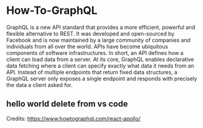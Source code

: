 # How-To-GraphQL
GraphQL is a new API standard that provides a more efficient, powerful and flexible alternative to REST. It was developed and open-sourced by Facebook 
and is now maintained by a large community of companies and individuals from all over the world.  APIs have become ubiquitous components of software 
infrastructures. In short, an API defines how a client can load data from a server.  At its core, GraphQL enables declarative data fetching where a client can 
specify exactly what data it needs from an API. Instead of multiple endpoints that return fixed data structures, a GraphQL server only exposes a single endpoint 
and responds with precisely the data a client asked for.

## hello world delete from vs code

Credits: https://www.howtographql.com/react-apollo/
